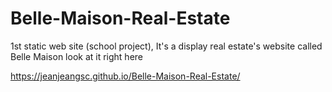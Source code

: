 # Belle-Maison-Real-Estate
1st static web site (school project),  It's a display real estate's website called Belle Maison
look at it right here

https://jeanjeangsc.github.io/Belle-Maison-Real-Estate/
